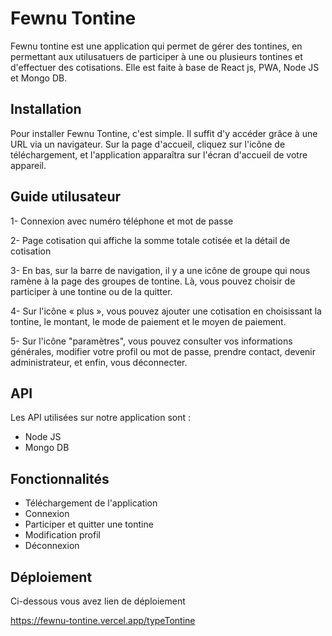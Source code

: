 
# Fewnu Tontine

Fewnu tontine est une application qui permet de gérer des tontines, en permettant aux utilusatuers de participer à une ou plusieurs tontines et d'effectuer des cotisations. Elle est faite à base de React js, PWA, Node JS et Mongo DB.


## Installation

Pour installer Fewnu Tontine, c'est simple. Il suffit d'y accéder grâce à une URL via un navigateur. Sur la page d'accueil, cliquez sur l'icône de téléchargement, et l'application apparaîtra sur l'écran d'accueil de votre appareil.

## Guide utilusateur

1- Connexion avec numéro téléphone et mot de passe

2- Page cotisation qui affiche la somme totale cotisée et la détail de cotisation

3- En bas, sur la barre de navigation, il y a une icône de groupe qui nous ramène à la page des groupes de tontine. Là, vous pouvez choisir de participer à une tontine ou de la quitter.

4- Sur l'icône « plus », vous pouvez ajouter une cotisation en choisissant la tontine, le montant, le mode de paiement et le moyen de paiement.

5- Sur l'icône "paramètres", vous pouvez consulter vos informations générales, modifier votre profil ou mot de passe, prendre contact, devenir administrateur, et enfin, vous déconnecter.

## API

Les API utilisées sur notre application sont :

- Node JS 
- Mongo DB

## Fonctionnalités

- Téléchargement de l'application
- Connexion
- Participer et quitter une tontine
- Modification profil
- Déconnexion


## Déploiement

Ci-dessous vous avez lien de déploiement

https://fewnu-tontine.vercel.app/typeTontine

